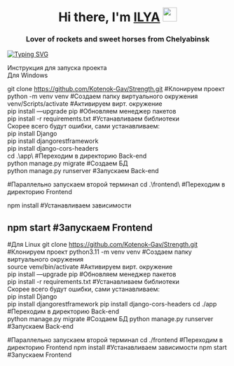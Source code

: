 <h1 align="center">Hi there, I'm <a href="https://daniilshat.ru/" target="_blank">ILYA</a> 
<img src="https://github.com/blackcater/blackcater/raw/main/images/Hi.gif" height="32"/></h1>
<h3 align="center">Lover of rockets and sweet horses from Chelyabinsk</h3>

<!---Пример кода-->
[![Typing SVG](https://readme-typing-svg.herokuapp.com?color=%2336BCF7&lines=Fullstack+web+developer)](https://git.io/typing-svg)



Инструкция для запуска проекта  
Для Windows  

git clone https://github.com/Kotenok-Gav/Strength.git                 #Клонируем проект  
python -m venv venv                                                   #Создаем папку виртуального окружения  
venv/Scripts/activate                                                 #Активируем вирт. окружение  
pip install —upgrade pip                                              #Обновляем менеджер пакетов  
pip install -r requirements.txt                                       #Устанавливаем библиотеки  
Скорее всего будут ошибки, сами устанавливаем:  
pip install Django  
pip install djangorestframework  
pip install django-cors-headers  
cd .\app\                                                            #Переходим в директорию Back-end  
python manage.py migrate                                             #Создаем БД  
python manage.py runserver                                           #Запускаем  Back-end  

#Параллельно запускаем второй терминал
cd .\frontend\                                                       #Переходим в директорию Frontend

npm install                                                          #Устанавливаем зависимости

npm start                                                            #Запускаем Frontend
--------------------------------------------------------------

#Для Linux
git clone https://github.com/Kotenok-Gav/Strength.git                 #Клонируем проект
python3.11 -m venv venv                                               #Создаем папку виртуального окружения<br/>
source venv/bin/activate                                              #Активируем вирт. окружение<br/>
pip install —upgrade pip                                              #Обновляем менеджер пакетов<br/>
pip install -r requirements.txt                                       #Устанавливаем библиотеки<br/>
Скорее всего будут ошибки, сами устанавливаем:<br/>
pip install Django<br/>
pip install djangorestframework
pip install django-cors-headers
cd ./app                                                             #Переходим в директорию Back-end<br/>
python manage.py migrate                                             #Создаем БД
python manage.py runserver                                           #Запускаем  Back-end

#Параллельно запускаем второй терминал
cd ./frontend                                                        #Переходим в директорию Frontend
npm install                                                          #Устанавливаем зависимости
npm start                                                            #Запускаем Frontend